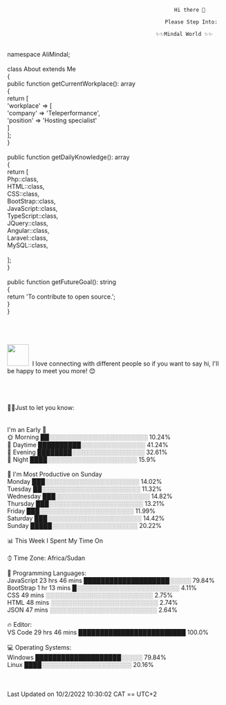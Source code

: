                                                           Hi there 👋

                                                       Please Step Into:

                                                    ✨✨Mindal World ✨✨


<?php <br>
<br>
namespace AliMindal; <br>
 <br>
class About extends Me <br>
{ <br>
    public function getCurrentWorkplace(): array <br>
    { <br>
        return [ <br>
            'workplace' => [ <br>
                'company' => 'Teleperformance', <br>
                'position' => 'Hosting specialist'   <br>       
            ] <br>
        ]; <br>
    } <br>
 <br>
    public function getDailyKnowledge(): array <br>
    { <br>
        return [ <br>
            Php::class, <br>
            HTML::class, <br>
            CSS::class, <br>
            BootStrap::class, <br>
            JavaScript::class, <br>
            TypeScript::class, <br>
            JQuery::class, <br>
            Angular::class, <br>
            Laravel::class, <br>
            MySQL::class, <br>
             <br>
        ]; <br>
    } <br>
<br>
    public function getFutureGoal(): string <br>
    { <br>
        return 'To contribute to open source.'; <br>
    } <br>
} <br>
<br>
<br>
<br>
<br>
<img src="https://user-images.githubusercontent.com/100288963/193474421-1816b12d-e767-4165-a29a-48f5ac8b316a.gif" width="50px" height="50px"> <img> I love connecting with different people so if you want to say hi, I'll be happy to meet you more! 😊 <br>
 <br>
<br>
<br>
<br>
📌✨Just to let you know: <br>
<br>
<br>
I'm an Early 🐤 <br>

🌞 Morning                   ██░░░░░░░░░░░░░░░░░░░░░░░   10.24%  <br>
🌆 Daytime                   ██████████░░░░░░░░░░░░░░░   41.24%  <br>
🌃 Evening                   ████████░░░░░░░░░░░░░░░░░   32.61%  <br>
🌙 Night                     ████░░░░░░░░░░░░░░░░░░░░░   15.9% <br>
 <br>
📅 I'm Most Productive on Sunday <br>

Monday                      ███░░░░░░░░░░░░░░░░░░░░░░   14.02% <br>
Tuesday                     ██░░░░░░░░░░░░░░░░░░░░░░░   11.32%  <br>
Wednesday                   ███░░░░░░░░░░░░░░░░░░░░░░   14.82%  <br>
Thursday                    ███░░░░░░░░░░░░░░░░░░░░░░   13.21%  <br>
Friday                      ███░░░░░░░░░░░░░░░░░░░░░░   11.99%  <br>
Saturday                    ███░░░░░░░░░░░░░░░░░░░░░░   14.42%  <br>
Sunday                      █████░░░░░░░░░░░░░░░░░░░░   20.22% <br>
 <br>
📊 This Week I Spent My Time On <br>
<br>
⌚︎ Time Zone: Africa/Sudan <br>
<br>
💬 Programming Languages: <br>
JavaScript               23 hrs 46 mins      ████████████████████░░░░░   79.84% <br>
BootStrap                1 hr 13 mins        █░░░░░░░░░░░░░░░░░░░░░░░░   4.11%  <br>
CSS                      49 mins             ░░░░░░░░░░░░░░░░░░░░░░░░░   2.75%  <br>
HTML                     48 mins             ░░░░░░░░░░░░░░░░░░░░░░░░░   2.74%  <br>
JSON                     47 mins             ░░░░░░░░░░░░░░░░░░░░░░░░░   2.64% <br>
 <br>
🔥 Editor: <br> 
VS Code                  29 hrs 46 mins      █████████████████████████   100.0% <br>
 <br>
💻 Operating Systems:  <br>
Windows                                      ████████████████████░░░░░   79.84%  <br>
Linux                                        ████░░░░░░░░░░░░░░░░░░░░░   20.16% <br>
<br>
<br>
<br>
Last Updated on 10/2/2022 10:30:02 CAT == UTC+2 <br>
